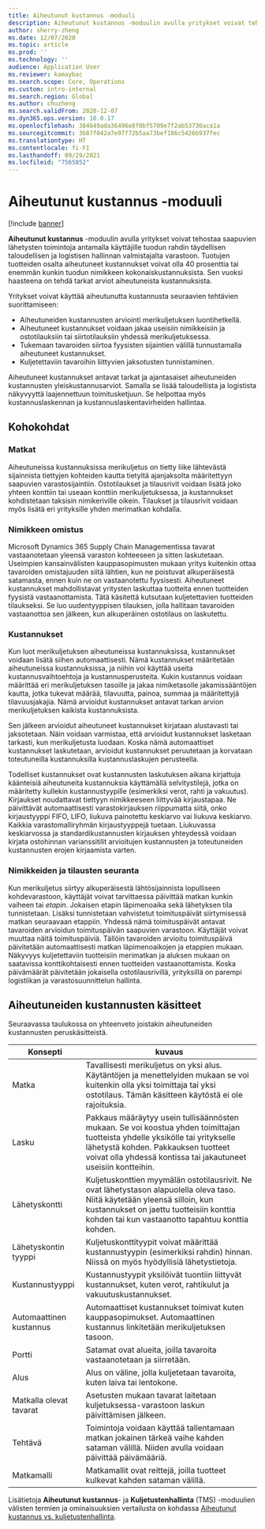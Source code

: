 ```yaml
---
title: Aiheutunut kustannus -moduuli
description: Aiheutunut kustannus -moduulin avulla yritykset voivat tehostaa saapuvien lähetysten toimintoja antamalla käyttäjille tuodun rahdin täydellisen taloudellisen ja logistisen hallinnan valmistajalta varastoon.
author: sherry-zheng
ms.date: 12/07/2020
ms.topic: article
ms.prod: ''
ms.technology: ''
audience: Application User
ms.reviewer: kamaybac
ms.search.scope: Core, Operations
ms.custom: intro-internal
ms.search.region: Global
ms.author: chuzheng
ms.search.validFrom: 2020-12-07
ms.dyn365.ops.version: 10.0.17
ms.openlocfilehash: 384649ada36496e8f0bf5709e7f2ab53730aca1a
ms.sourcegitcommit: 3b87f042a7e97f72b5aa73bef186c5426b937fec
ms.translationtype: HT
ms.contentlocale: fi-FI
ms.lasthandoff: 09/29/2021
ms.locfileid: "7565852"
---
```

# <a name="landed-cost-module"></a>Aiheutunut kustannus -moduuli

[!include [banner](../../includes/banner.md)]

**Aiheutunut kustannus** -moduulin avulla yritykset voivat tehostaa saapuvien lähetysten toimintoja antamalla käyttäjille tuodun rahdin täydellisen taloudellisen ja logistisen hallinnan valmistajalta varastoon. Tuotujen tuotteiden osalta aiheutuneet kustannukset voivat olla 40 prosenttia tai enemmän kunkin tuodun nimikkeen kokonaiskustannuksista. Sen vuoksi haasteena on tehdä tarkat arviot aiheutuneista kustannuksista.

Yritykset voivat käyttää aiheutunutta kustannusta seuraavien tehtävien suorittamiseen:

- Aiheutuneiden kustannusten arviointi merikuljetuksen luontihetkellä.
- Aiheutuneet kustannukset voidaan jakaa useisiin nimikkeisiin ja ostotilauksiin tai siirtotilauksiin yhdessä merikuljetuksessa.
- Tukemaan tavaroiden siirtoa fyysisten sijaintien välillä tunnustamalla aiheutuneet kustannukset.
- Kuljetettaviin tavaroihin liittyvien jaksotusten tunnistaminen.

Aiheutuneet kustannukset antavat tarkat ja ajantasaiset aiheutuneiden kustannusten yleiskustannusarviot. Samalla se lisää taloudellista ja logistista näkyvyyttä laajennettuun toimitusketjuun. Se helpottaa myös kustannuslaskennan ja kustannuslaskentavirheiden hallintaa.

## <a name="highlights"></a>Kohokohdat

### <a name="voyages"></a>Matkat

Aiheutuneissa kustannuksissa merikuljetus on tietty liike lähtevästä sijainnista tiettyjen kohteiden kautta tietyltä ajanjaksolta määritettyyn saapuvien varastosijaintiin. Ostotilaukset ja tilausrivit voidaan lisätä joko yhteen konttiin tai useaan konttiin merikuljetuksessa, ja kustannukset kohdistetaan taksisin nimikeriville oikein. Tilaukset ja tilausrivit voidaan myös lisätä eri yrityksille yhden merimatkan kohdalla.

### <a name="item-ownership"></a>Nimikkeen omistus

Microsoft Dynamics 365 Supply Chain Managementissa tavarat vastaanotetaan yleensä varaston kohteeseen ja sitten laskutetaan. Useimpien kansainvälisten kauppasopimusten mukaan yritys kuitenkin ottaa tavaroiden omistajuuden siitä lähtien, kun ne poistuvat alkuperäisestä satamasta, ennen kuin ne on vastaanotettu fyysisesti. Aiheutuneet kustannukset mahdollistavat yritysten laskuttaa tuotteita ennen tuotteiden fyysistä vastaanottamista. Tätä käsitettä kutsutaan kuljetettavien tuotteiden tilaukseksi. Se luo uudentyyppisen tilauksen, jolla hallitaan tavaroiden vastaanottoa sen jälkeen, kun alkuperäinen ostotilaus on laskutettu.

### <a name="costs"></a>Kustannukset

Kun luot merikuljetuksen aiheutuneissa kustannuksissa, kustannukset voidaan lisätä siihen automaattisesti. Nämä kustannukset määritetään aiheutuneissa kustannuksissa, ja niihin voi käyttää useita kustannusvaihtoehtoja ja kustannusperusteita. Kukin kustannus voidaan määrittää eri merikuljetuksen tasoille ja jakaa nimiketasolle jakamissääntöjen kautta, jotka tukevat määrää, tilavuutta, painoa, summaa ja määritettyjä tilavuusjakajia. Nämä arvioidut kustannukset antavat tarkan arvion merikuljetuksen kaikista kustannuksista.

Sen jälkeen arvioidut aiheutuneet kustannukset kirjataan alustavasti tai jaksotetaan. Näin voidaan varmistaa, että arvioidut kustannukset lasketaan tarkasti, kun merikuljetusta luodaan. Koska nämä automaattiset kustannukset laskutetaan, arvioidut kustannukset peruutetaan ja korvataan toteutuneilla kustannuksilla kustannuslaskujen perusteella.

Todelliset kustannukset ovat kustannusten laskutuksen aikana kirjattuja käänteisiä aiheutuneita kustannuksia käyttämällä selvitystilejä, jotka on määritetty kullekin kustannustyypille (esimerkiksi verot, rahti ja vakuutus). Kirjaukset noudattavat tiettyyn nimikkeeseen liittyvää kirjaustapaa. Ne päivittävät automaattisesti varastokirjauksen riippumatta siitä, onko kirjaustyyppi FIFO, LIFO, liukuva painotettu keskiarvo vai liukuva keskiarvo. Kaikkia varastomalliryhmän kirjaustyyppejä tuetaan. Liukuvassa keskiarvossa ja standardikustannusten kirjauksen yhteydessä voidaan kirjata ostohinnan varianssitilit arvioitujen kustannusten ja toteutuneiden kustannusten erojen kirjaamista varten.

### <a name="item-and-order-tracking"></a>Nimikkeiden ja tilausten seuranta

Kun merikuljetus siirtyy alkuperäisestä lähtösijainnista lopulliseen kohdevarastoon, käyttäjät voivat tarvittaessa päivittää matkan kunkin vaiheen tai *etapin*. Jokaisen etapin läpimenoaika sekä lähetyksen tila tunnistetaan. Lisäksi tunnistetaan vahvistetut toimituspäivät siirtymisessä matkan seuraavaan etappiin. Yhdessä nämä toimituspäivät antavat tavaroiden arvioidun toimituspäivän saapuvien varastoon. Käyttäjät voivat muuttaa näitä toimituspäiviä. Tällöin tavaroiden arvioitu toimituspäivä päivitetään automaattisesti matkan läpimenoaikojen ja etappien mukaan. Näkyvyys kuljetettaviin tuotteisiin merimatkan ja aluksen mukaan on saatavissa konttikohtaisesti ennen tuotteiden vastaanottamista. Koska päivämäärät päivitetään jokaisella ostotilausrivillä, yrityksillä on parempi logistiikan ja varastosuunnittelun hallinta.

## <a name="landed-cost-concepts"></a>Aiheutuneiden kustannusten käsitteet

Seuraavassa taulukossa on yhteenveto joistakin aiheutuneiden kustannusten peruskäsitteistä.

| Konsepti | kuvaus |
|---|---|
| Matka | Tavallisesti merikuljetus on yksi alus. Käytäntöjen ja menettelyiden mukaan se voi kuitenkin olla yksi toimittaja tai yksi ostotilaus. Tämän käsitteen käytöstä ei ole rajoituksia. |
| Lasku | Pakkaus määräytyy usein tullisäännösten mukaan. Se voi koostua yhden toimittajan tuotteista yhdelle yksikölle tai yritykselle lähetystä kohden. Pakkauksen tuotteet voivat olla yhdessä kontissa tai jakautuneet useisiin kontteihin. |
| Lähetyskontti | Kuljetuskonttien myymälän ostotilausrivit. Ne ovat lähetystason alapuolella oleva taso. Niitä käytetään yleensä silloin, kun kustannukset on jaettu tuotteisiin konttia kohden tai kun vastaanotto tapahtuu konttia kohden. |
| Lähetyskontin tyyppi | Kuljetuskonttityypit voivat määrittää kustannustyypin (esimerkiksi rahdin) hinnan. Niissä on myös hyödyllisiä lähetystietoja. |
| Kustannustyyppi | Kustannustyypit yksilöivät tuontiin liittyvät kustannukset, kuten verot, rahtikulut ja vakuutuskustannukset. |
| Automaattinen kustannus | Automaattiset kustannukset toimivat kuten kauppasopimukset. Automaattinen kustannus linkitetään merikuljetuksen tasoon. |
| Portti | Satamat ovat alueita, joilla tavaroita vastaanotetaan ja siirretään. |
| Alus | Alus on väline, jolla kuljetetaan tavaroita, kuten laiva tai lentokone. |
| Matkalla olevat tavarat | Asetusten mukaan tavarat laitetaan kuljetuksessa-varastoon laskun päivittämisen jälkeen. |
| Tehtävä | Toimintoja voidaan käyttää tallentamaan matkan jokainen tärkeä vaihe kahden sataman välillä. Niiden avulla voidaan päivittää päivämääriä. |
| Matkamalli | Matkamallit ovat reittejä, joilla tuotteet kulkevat kahden sataman välillä. |

Lisätietoja **Aiheutunut kustannus**- ja **Kuljetustenhallinta** (TMS) -moduulien välisten termien ja ominaisuuksien vertailusta on kohdassa [Aiheutunut kustannus vs. kuljetustenhallinta](landed-cost-vs-tms.md).
